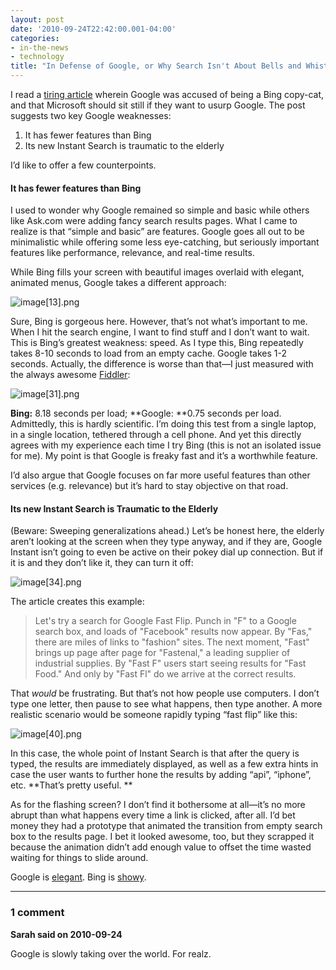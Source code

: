 ```yaml
---
layout: post
date: '2010-09-24T22:42:00.001-04:00'
categories:
- in-the-news
- technology
title: "In Defense of Google, or Why Search Isn't About Bells and Whistles"
---
```



I read a [tiring article](http://www.fastcompany.com/1687702/how-microsoft-bing-should-respond-to-google-instant-search) wherein Google was accused of being a Bing copy-cat, and that Microsoft should sit still if they want to usurp Google. The post suggests two key Google weaknesses:  

  1. It has fewer features than Bing
  2. Its new Instant Search is traumatic to the elderly

I’d like to offer a few counterpoints.

#### It has fewer features than Bing

I used to wonder why Google remained so simple and basic while others like Ask.com were adding fancy search results pages. What I came to realize is that “simple and basic” are features. Google goes all out to be minimalistic while offering some less eye-catching, but seriously important features like performance, relevance, and real-time results.

While Bing fills your screen with beautiful images overlaid with elegant, animated menus, Google takes a different approach:  

![image[13].png](/assets/2010/image[13].png)

Sure, Bing is gorgeous here. However, that’s not what’s important to me. When I hit the search engine, I want to find stuff and I don’t want to wait. This is Bing’s greatest weakness: speed. As I type this, Bing repeatedly takes 8-10 seconds to load from an empty cache. Google takes 1-2 seconds. Actually, the difference is worse than that—I just measured with the always awesome [Fiddler](http://www.fiddler2.com/fiddler2/):  

![image[31].png](/assets/2010/image[31].png)

**Bing:** 8.18 seconds per load; **Google: **0.75 seconds per load. Admittedly, this is hardly scientific. I’m doing this test from a single laptop, in a single location, tethered through a cell phone. And yet this directly agrees with my experience each time I try Bing (this is not an isolated issue for me). My point is that Google is freaky fast and it’s a worthwhile feature.

I’d also argue that Google focuses on far more useful features than other services (e.g. relevance) but it’s hard to stay objective on that road.

#### Its new Instant Search is Traumatic to the Elderly 

(Beware: Sweeping generalizations ahead.) Let’s be honest here, the elderly aren’t looking at the screen when they type anyway, and if they are, Google Instant isn’t going to even be active on their pokey dial up connection. But if it is and they don’t like it, they can turn it off:

![image[34].png](/assets/2010/image[34].png)

The article creates this example:
<blockquote> 

Let's try a search for Google Fast Flip. Punch in "F" to a Google search box, and loads of "Facebook" results now appear. By "Fas," there are miles of links to "fashion" sites. The next moment, "Fast" brings up page after page for "Fastenal," a leading supplier of industrial supplies. By "Fast F" users start seeing results for "Fast Food." And only by "Fast Fl" do we arrive at the correct results.
</blockquote>

That *would* be frustrating. But that’s not how people use computers. I don’t type one letter, then pause to see what happens, then type another. A more realistic scenario would be someone rapidly typing “fast flip” like this:

![image[40].png](/assets/2010/image[40].png)

In this case, the whole point of Instant Search is that after the query is typed, the results are immediately displayed, as well as a few extra hints in case the user wants to further hone the results by adding “api”, “iphone”, etc. **That’s pretty useful. **

As for the flashing screen? I don’t find it bothersome at all—it’s no more abrupt than what happens every time a link is clicked, after all. I’d bet money they had a prototype that animated the transition from empty search box to the results page. I bet it looked awesome, too, but they scrapped it because the animation didn’t add enough value to offset the time wasted waiting for things to slide around.

Google is [elegant](http://en.wikipedia.org/wiki/Elegance). Bing is [showy](http://en.wiktionary.org/wiki/showy).

---

### 1 comment

**Sarah said on 2010-09-24**

Google is slowly taking over the world.  For realz.

